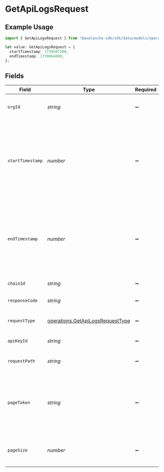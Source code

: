 # GetApiLogsRequest

## Example Usage

```typescript
import { GetApiLogsRequest } from "@avalanche-sdk/sdk/data/models/operations";

let value: GetApiLogsRequest = {
  startTimestamp: 1739507200,
  endTimestamp: 1739664000,
};
```

## Fields

| Field                                                                                                                   | Type                                                                                                                    | Required                                                                                                                | Description                                                                                                             | Example                                                                                                                 |
| ----------------------------------------------------------------------------------------------------------------------- | ----------------------------------------------------------------------------------------------------------------------- | ----------------------------------------------------------------------------------------------------------------------- | ----------------------------------------------------------------------------------------------------------------------- | ----------------------------------------------------------------------------------------------------------------------- |
| `orgId`                                                                                                                 | *string*                                                                                                                | :heavy_minus_sign:                                                                                                      | Organization ID to fetch usage metrics for                                                                              |                                                                                                                         |
| `startTimestamp`                                                                                                        | *number*                                                                                                                | :heavy_minus_sign:                                                                                                      | The start time of the range as a UNIX timestamp. The requested start time  will be rounded down to 0:00 UTC of the day. | 1739507200                                                                                                              |
| `endTimestamp`                                                                                                          | *number*                                                                                                                | :heavy_minus_sign:                                                                                                      | The end time of the range as a UNIX timestamp. The requested end time will be rounded down to 0:00 UTC of the day.      | 1739664000                                                                                                              |
| `chainId`                                                                                                               | *string*                                                                                                                | :heavy_minus_sign:                                                                                                      | Filter data by chain ID.                                                                                                |                                                                                                                         |
| `responseCode`                                                                                                          | *string*                                                                                                                | :heavy_minus_sign:                                                                                                      | Filter data by response status code.                                                                                    |                                                                                                                         |
| `requestType`                                                                                                           | [operations.GetApiLogsRequestType](../../models/operations/getapilogsrequesttype.md)                                    | :heavy_minus_sign:                                                                                                      | Filter data by request type.                                                                                            |                                                                                                                         |
| `apiKeyId`                                                                                                              | *string*                                                                                                                | :heavy_minus_sign:                                                                                                      | Filter data by API key ID.                                                                                              |                                                                                                                         |
| `requestPath`                                                                                                           | *string*                                                                                                                | :heavy_minus_sign:                                                                                                      | Filter data by request path.                                                                                            |                                                                                                                         |
| `pageToken`                                                                                                             | *string*                                                                                                                | :heavy_minus_sign:                                                                                                      | A page token, received from a previous list call. Provide this to retrieve the subsequent page.                         |                                                                                                                         |
| `pageSize`                                                                                                              | *number*                                                                                                                | :heavy_minus_sign:                                                                                                      | The maximum number of items to return.                                                                                  |                                                                                                                         |